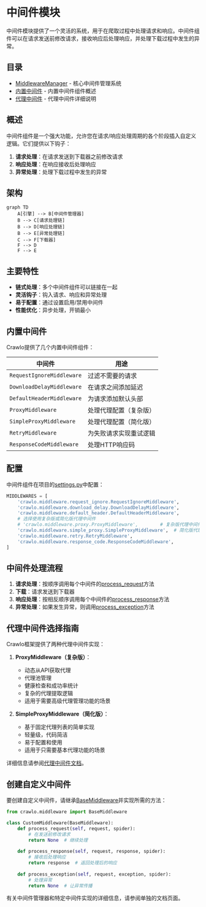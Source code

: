 # 中间件模块

中间件模块提供了一个灵活的系统，用于在爬取过程中处理请求和响应。中间件组件可以在请求发送前修改请求，接收响应后处理响应，并处理下载过程中发生的异常。

## 目录
- [MiddlewareManager](manager.md) - 核心中间件管理系统
- [内置中间件](built_in.md) - 内置中间件组件概述
- [代理中间件](proxy.md) - 代理中间件详细说明

## 概述

中间件组件是一个强大功能，允许您在请求/响应处理周期的各个阶段插入自定义逻辑。它们提供以下钩子：

1. **请求处理**：在请求发送到下载器之前修改请求
2. **响应处理**：在响应接收后处理响应
3. **异常处理**：处理下载过程中发生的异常

## 架构

```mermaid
graph TD
    A[引擎] --> B[中间件管理器]
    B --> C[请求处理链]
    B --> D[响应处理链]
    B --> E[异常处理链]
    C --> F[下载器]
    F --> D
    F --> E
```

## 主要特性

- **链式处理**：多个中间件组件可以链接在一起
- **灵活钩子**：钩入请求、响应和异常处理
- **易于配置**：通过设置启用/禁用中间件
- **性能优化**：异步处理，开销最小

## 内置中间件

Crawlo提供了几个内置中间件组件：

| 中间件 | 用途 |
|--------|------|
| `RequestIgnoreMiddleware` | 过滤不需要的请求 |
| `DownloadDelayMiddleware` | 在请求之间添加延迟 |
| `DefaultHeaderMiddleware` | 为请求添加默认头部 |
| `ProxyMiddleware` | 处理代理配置（复杂版） |
| `SimpleProxyMiddleware` | 处理代理配置（简化版） |
| `RetryMiddleware` | 为失败请求实现重试逻辑 |
| `ResponseCodeMiddleware` | 处理HTTP响应码 |

## 配置

中间件组件在项目的[settings.py](https://github.com/crawl-coder/Crawlo/blob/master/examples/api_data_collection/api_data_collection/settings.py)中配置：

```python
MIDDLEWARES = [
    'crawlo.middleware.request_ignore.RequestIgnoreMiddleware',
    'crawlo.middleware.download_delay.DownloadDelayMiddleware',
    'crawlo.middleware.default_header.DefaultHeaderMiddleware',
    # 选择使用复杂版或简化版代理中间件
    # 'crawlo.middleware.proxy.ProxyMiddleware',        # 复杂版代理中间件
    'crawlo.middleware.simple_proxy.SimpleProxyMiddleware',  # 简化版代理中间件
    'crawlo.middleware.retry.RetryMiddleware',
    'crawlo.middleware.response_code.ResponseCodeMiddleware',
]
```

## 中间件处理流程

1. **请求处理**：按顺序调用每个中间件的[process_request](https://github.com/crawl-coder/Crawlo/blob/master/crawlo/middleware/base.py#L22)方法
2. **下载**：请求发送到下载器
3. **响应处理**：按相反顺序调用每个中间件的[process_response](https://github.com/crawl-coder/Crawlo/blob/master/crawlo/middleware/base.py#L28)方法
4. **异常处理**：如果发生异常，则调用[process_exception](https://github.com/crawl-coder/Crawlo/blob/master/crawlo/middleware/base.py#L35)方法

## 代理中间件选择指南

Crawlo框架提供了两种代理中间件实现：

1. **ProxyMiddleware（复杂版）**：
   - 动态从API获取代理
   - 代理池管理
   - 健康检查和成功率统计
   - 复杂的代理提取逻辑
   - 适用于需要高级代理管理功能的场景

2. **SimpleProxyMiddleware（简化版）**：
   - 基于固定代理列表的简单实现
   - 轻量级，代码简洁
   - 易于配置和使用
   - 适用于只需要基本代理功能的场景

详细信息请参阅[代理中间件文档](proxy.md)。

## 创建自定义中间件

要创建自定义中间件，请继承[BaseMiddleware](https://github.com/crawl-coder/Crawlo/blob/master/crawlo/middleware/base.py#L9)并实现所需的方法：

```python
from crawlo.middleware import BaseMiddleware

class CustomMiddleware(BaseMiddleware):
    def process_request(self, request, spider):
        # 在发送前修改请求
        return None  # 继续处理
    
    def process_response(self, request, response, spider):
        # 接收后处理响应
        return response  # 返回处理后的响应
    
    def process_exception(self, request, exception, spider):
        # 处理异常
        return None  # 让异常传播
```

有关中间件管理器和特定中间件实现的详细信息，请参阅单独的文档页面。